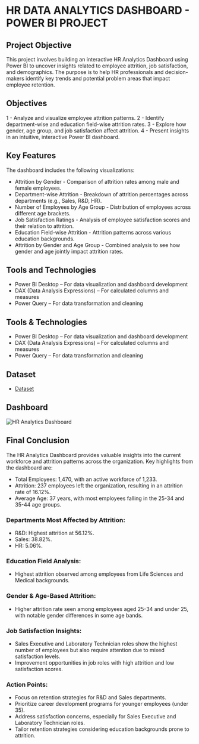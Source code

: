 # HR DATA ANALYTICS DASHBOARD - POWER BI PROJECT
## Project Objective
This project involves building an interactive HR Analytics Dashboard using Power BI to uncover insights related to employee attrition, job satisfaction, and demographics. The purpose is to help HR professionals and decision-makers identify key trends and potential problem areas that impact employee retention.
## Objectives
1 - Analyze and visualize employee attrition patterns.
2 - Identify department-wise and education field-wise attrition rates.
3 - Explore how gender, age group, and job satisfaction affect attrition.
4 - Present insights in an intuitive, interactive Power BI dashboard.
## Key Features
The dashboard includes the following visualizations:
* Attrition by Gender - Comparison of attrition rates among male and female employees.
* Department-wise Attrition - Breakdown of attrition percentages across departments (e.g., Sales, R&D, HR).
* Number of Employees by Age Group - Distribution of employees across different age brackets.
* Job Satisfaction Ratings - Analysis of employee satisfaction scores and their relation to attrition.
* Education Field-wise Attrition - Attrition patterns across various education backgrounds.
* Attrition by Gender and Age Group - Combined analysis to see how gender and age jointly impact attrition rates.
## Tools and Technologies
* Power BI Desktop – For data visualization and dashboard development
* DAX (Data Analysis Expressions) – For calculated columns and measures
* Power Query – For data transformation and cleaning
## Tools & Technologies
* Power BI Desktop – For data visualization and dashboard development
* DAX (Data Analysis Expressions) – For calculated columns and measures
* Power Query – For data transformation and cleaning
## Dataset
* <a href = "https://github.com/ishaalekh/hr_analytics/blob/main/HR%20Data.xlsx">Dataset</a>
## Dashboard
![HR Analytics Dashboard](https://github.com/user-attachments/assets/fcf667be-caf3-407b-a917-32ac3aba428f)
## Final Conclusion
The HR Analytics Dashboard provides valuable insights into the current workforce and attrition patterns across the organization. Key highlights from the dashboard are:
* Total Employees: 1,470, with an active workforce of 1,233.
* Attrition: 237 employees left the organization, resulting in an attrition rate of 16.12%.
* Average Age: 37 years, with most employees falling in the 25-34 and 35-44 age groups.
### Departments Most Affected by Attrition:
* R&D: Highest attrition at 56.12%.
* Sales: 38.82%.
* HR: 5.06%.
### Education Field Analysis:
* Highest attrition observed among employees from Life Sciences and Medical backgrounds.
### Gender & Age-Based Attrition:
* Higher attrition rate seen among employees aged 25-34 and under 25, with notable gender differences in some age bands.
### Job Satisfaction Insights:
* Sales Executive and Laboratory Technician roles show the highest number of employees but also require attention due to mixed satisfaction levels.
* Improvement opportunities in job roles with high attrition and low satisfaction scores.
### Action Points:
* Focus on retention strategies for R&D and Sales departments.
* Prioritize career development programs for younger employees (under 35).
* Address satisfaction concerns, especially for Sales Executive and Laboratory Technician roles.
* Tailor retention strategies considering education backgrounds prone to attrition.





